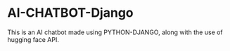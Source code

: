 # AI-CHATBOT-Django
This is an AI chatbot made using PYTHON-DJANGO, along with the use of hugging face API.
